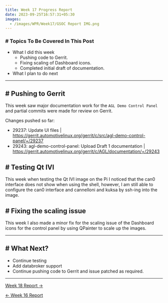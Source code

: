 ```yaml
---
title: Week 17 Progress Report
date: 2023-09-25T16:57:31+05:30
images:
  - /images/WPR/Week17/GSOC Report IMG.png
---
```


### # Topics To Be Covered In This Post
- What I did this week
	- Pushing code to Gerrit.
	- Fixing scaling of Dashboard icons.
	- Completed initial draft of documentation.
- What I plan to do next 

---

## # Pushing to Gerrit

This week saw major documentation work for the `AGL Demo Control Panel` and partial commits were made for review on Gerrit. 

Changes pushed so far:

- 29237: Update UI files | https://gerrit.automotivelinux.org/gerrit/c/src/agl-demo-control-panel/+/29237
- 29243: agl-demo-control-panel: Upload Draft 1 documentation | https://gerrit.automotivelinux.org/gerrit/c/AGL/documentation/+/29243
## # Testing Qt IVI

This week when testing the Qt IVI image on the Pi I noticed that the can0 interface does not show when using the shell, however, I am still able to configure the can0 interface and cannelloni and kuksa by ssh-ing into the image. 
## # Fixing the scaling issue

This week I also made a minor fix for the scaling issue of the Dashboard icons for the control panel by using QPainter to scale up the images. 

---
## # What Next?

- Continue testing
- Add databroker support
- Continue pushing code to Gerrit and issue patched as required.

---

[Week 18 Report →](/articles/week-18)

[← Week 16 Report](/articles/week-16)